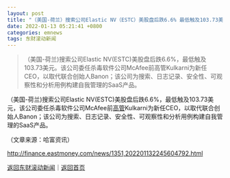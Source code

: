 ```yaml
---
layout: post
title: "（美国-荷兰）搜索公司Elastic NV（ESTC）美股盘后跌6.6% 最低触及103.73美元"
date: 2022-01-13 05:21:41 +0800
categories: emnews
tags: 东财滚动新闻
---
```

> （美国-荷兰)搜索公司Elastic NV(ESTC)美股盘后跌6.6%，最低触及103.73美元。该公司委任杀毒软件公司McAfee前高管Kulkarni为新任CEO，以取代联合创始人Banon；该公司为搜索、日志记录、安全性、可观察性和分析用例构建自我管理的SaaS产品。

<p>（美国-荷兰)搜索公司Elastic NV(ESTC)美股盘后跌6.6%，最低触及103.73美元，该公司委任杀毒软件公司McAfee前<span id="Info.3290"><a href="http://data.eastmoney.com/executive/" class="infokey">高管</a></span>Kulkarni为新任CEO，以取代联合创始人Banon；该公司为搜索、日志记录、安全性、可观察性和分析用例构建自我管理的SaaS产品。</p><p class="em_media">（文章来源：哈富资讯）</p>

<http://finance.eastmoney.com/news/1351,202201132245604792.html>

[返回东财滚动新闻](//finews.withounder.com/emnews/)｜[返回首页](//finews.withounder.com/)